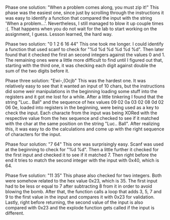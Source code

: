 Phase one solution: "When a problem comes along, you must zip it!"
This phase was the easiest one, since just by scrolling through the instructions it was 
easy to identify a function that compared the input with the string 'When a problem...'.
Nevertheless, I still managed to blow it up couple times :(. That happens when you do not
wait for the lab to start working on the assignment, I guess. Lesson learned, the hard way.

Phase two solution: "0 1 2 6 16 44"
This one took me longer. I could identify a function that used scanf to check for
"%d %d %d %d %d %d". Then later found that it checked the first an second integers against
the values 0 and 1. The remaining ones were a little more difficult to find until I 
figured out that, starting with the third one, it was checking each digit against double
the sum of the two digits before it. 
 
Phase three solution: "Ewi-,(Ocjb"
This was the hardest one. It was relatively easy to see that it wanted an input of 10
chars, but the instructions did some weir manipulations in the beginning loading some stuff
into the registers and it got me lost for a while. After a little tinkering I found that
the string "Luc.. Ball" and the sequence of hex values 09 02 0a 03 02 08 0d 02 06 0e, 
loaded into registers in the beginning, were being used as a key to check the input. 
Each characte from the input was being XORed with the respective value from the hex 
sequence and checked to see if it matched with the char at the same position on the string
"Luc.. Ball". After realizing this, it was easy to do the calculations and come up with
the right sequence of characters for the input.

Phase four solution: "7 64"
This one was surprisingly easy. Scanf was used at the beginning to check for "%d %d". Then 
a little further it checked for the first input and checked it to see if it matched 7. Then 
right before the end it tries to match the second integer with the input with 0x40, which is
64.

Phase five solution: "11 35"
This phase also checked for two integers. Both were somehow related to the hex value 0x23, 
which is 35. The first input had to be less or equal to 7 after subtracting 8 from it in order
to avoid blowing the bomb. After that, the function calls a loop that adds 3, 5, 7 and 9 to 
the first value in the input and compares it with 0x23 for validation. Lastly, right before
returning, the second value of the input is also compared with 0x23 and the explode function
gets called if the input is different.

